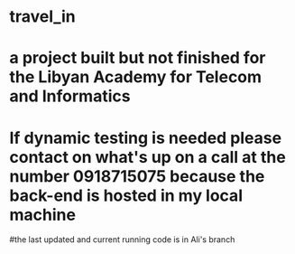 # travel_in
# a project built but not finished for the Libyan Academy for Telecom and Informatics
# If dynamic testing is needed please  contact on what's up  on a call at the number  0918715075  because the back-end is hosted  in my local machine 
#the last updated and current running code is in Ali's branch 
